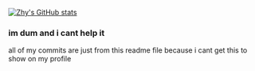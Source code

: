 [![Zhy's GitHub stats](https://gh-stats-card.cyclic.app/api/Zhy194)](https://github.com/Zhy194)




### im dum and i cant help it
all of my commits are just from this readme file because i cant get this to show on my profile 
